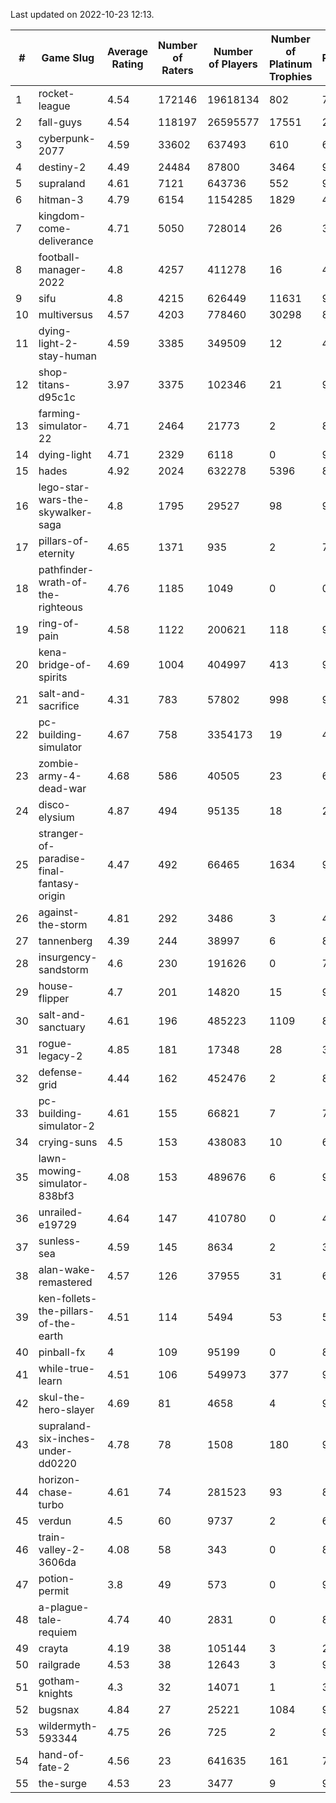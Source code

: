 Last updated on 2022-10-23 12:13.


|#|Game Slug|Average Rating|Number of Raters|Number of Players|Number of Platinum Trophies|Max Rarity (%)|
|---|---|---|---|---|---|---|
|1|rocket-league|4.54|172146|19618134|802|74|
|2|fall-guys|4.54|118197|26595577|17551|2|
|3|cyberpunk-2077|4.59|33602|637493|610|61|
|4|destiny-2|4.49|24484|87800|3464|96|
|5|supraland|4.61|7121|643736|552|99|
|6|hitman-3|4.79|6154|1154285|1829|48|
|7|kingdom-come-deliverance|4.71|5050|728014|26|30|
|8|football-manager-2022|4.8|4257|411278|16|48|
|9|sifu|4.8|4215|626449|11631|96|
|10|multiversus|4.57|4203|778460|30298|80|
|11|dying-light-2-stay-human|4.59|3385|349509|12|47|
|12|shop-titans-d95c1c|3.97|3375|102346|21|98|
|13|farming-simulator-22|4.71|2464|21773|2|82|
|14|dying-light|4.71|2329|6118|0|96|
|15|hades|4.92|2024|632278|5396|89|
|16|lego-star-wars-the-skywalker-saga|4.8|1795|29527|98|98|
|17|pillars-of-eternity|4.65|1371|935|2|79|
|18|pathfinder-wrath-of-the-righteous|4.76|1185|1049|0|0.1|
|19|ring-of-pain|4.58|1122|200621|118|97|
|20|kena-bridge-of-spirits|4.69|1004|404997|413|94|
|21|salt-and-sacrifice|4.31|783|57802|998|91|
|22|pc-building-simulator|4.67|758|3354173|19|47|
|23|zombie-army-4-dead-war|4.68|586|40505|23|66|
|24|disco-elysium|4.87|494|95135|18|28|
|25|stranger-of-paradise-final-fantasy-origin|4.47|492|66465|1634|98|
|26|against-the-storm|4.81|292|3486|3|46|
|27|tannenberg|4.39|244|38997|6|82|
|28|insurgency-sandstorm|4.6|230|191626|0|7|
|29|house-flipper|4.7|201|14820|15|93|
|30|salt-and-sanctuary|4.61|196|485223|1109|83|
|31|rogue-legacy-2|4.85|181|17348|28|36|
|32|defense-grid|4.44|162|452476|2|80|
|33|pc-building-simulator-2|4.61|155|66821|7|73|
|34|crying-suns|4.5|153|438083|10|65|
|35|lawn-mowing-simulator-838bf3|4.08|153|489676|6|90|
|36|unrailed-e19729|4.64|147|410780|0|40|
|37|sunless-sea|4.59|145|8634|2|37|
|38|alan-wake-remastered|4.57|126|37955|31|6|
|39|ken-follets-the-pillars-of-the-earth|4.51|114|5494|53|54|
|40|pinball-fx|4|109|95199|0|85|
|41|while-true-learn|4.51|106|549973|377|93|
|42|skul-the-hero-slayer|4.69|81|4658|4|96|
|43|supraland-six-inches-under-dd0220|4.78|78|1508|180|99|
|44|horizon-chase-turbo|4.61|74|281523|93|83|
|45|verdun|4.5|60|9737|2|69|
|46|train-valley-2-3606da|4.08|58|343|0|88|
|47|potion-permit|3.8|49|573|0|97|
|48|a-plague-tale-requiem|4.74|40|2831|0|88|
|49|crayta|4.19|38|105144|3|23|
|50|railgrade|4.53|38|12643|3|98|
|51|gotham-knights|4.3|32|14071|1|35|
|52|bugsnax|4.84|27|25221|1084|97|
|53|wildermyth-593344|4.75|26|725|2|90|
|54|hand-of-fate-2|4.56|23|641635|161|72|
|55|the-surge|4.53|23|3477|9|94|
